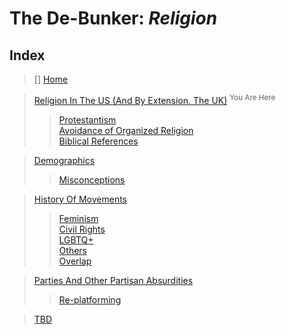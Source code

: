 # The De-Bunker: _Religion_

## Index
>[] [Home](https://github.com/JadedChara/De-bunker)

> [Religion In The US (And By Extension, The UK)](https://github.com/JadedChara/De-bunker/blob/main/RELIGION.md) <sup>You Are Here</sup>  
>> [Protestantism](https://github.com/JadedChara/De-bunker/)  
>> [Avoidance of Organized Religion](https://github.com/JadedChara/De-bunker/)  
>> [Biblical References](https://github.com/JadedChara/De-bunker)

> [Demographics](https://github.com/JadedChara/De-bunker)  
>> [Misconceptions](https://github.com/JadedChara/De-bunker)  

> [History Of Movements](https://github.com/JadedChara/De-bunker)
>> [Feminism](https://github.com/JadedChara/De-bunker)  
>> [Civil Rights](https://github.com/JadedChara/De-bunker)  
>> [LGBTQ+](https://github.com/JadedChara/De-bunker)  
>> [Others](https://github.com/JadedChara/De-bunker)  
>> [Overlap](https://github.com/JadedChara/De-bunker)  

> [Parties And Other Partisan Absurdities](https://github.com/JadedChara/De-bunker)  
>> [Re-platforming](https://github.com/JadedChara/De-bunker)  

> [TBD](https://github.com/JadedChara/De-bunker)
